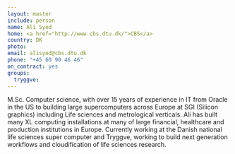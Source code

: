 ```yaml
---
layout: master
include: person
name: Ali Syed
home: <a href="http://www.cbs.dtu.dk/">CBS</a>
country: DK
photo:
email: alisyed@cbs.dtu.dk
phone: "+45 60 90 46 46"
on_contract: yes
groups:
  tryggve:
---
```

M.Sc. Computer science, with over 15 years of experience in IT from Oracle in
the US to building large supercomputers across Europe at SGI (Silicon graphics)
including Life sciences and metrological verticals. Ali has built many XL
computing installations at many of large financial, healthcare and production
institutions in Europe. Currently working at the Danish national life sciences
super computer and Tryggve, working to build next generation workflows and
cloudification of life sciences research.

